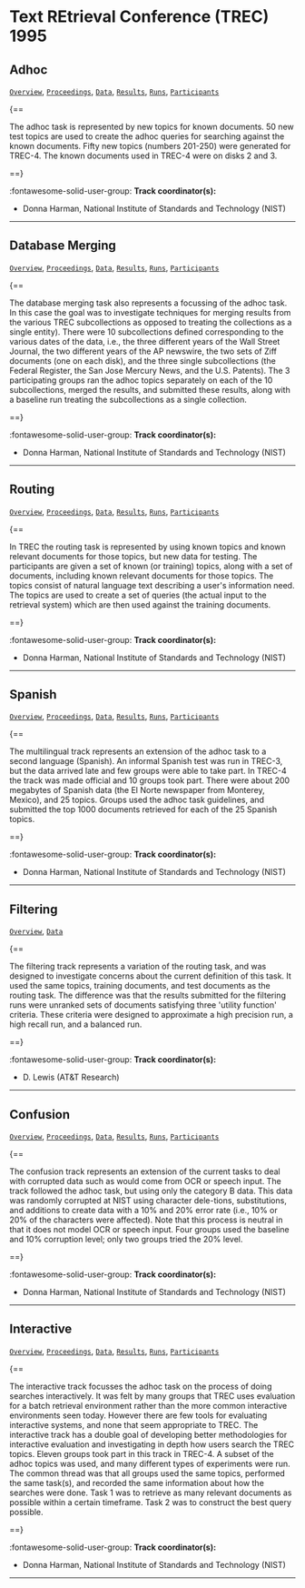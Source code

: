 # Text REtrieval Conference (TREC) 1995 

## Adhoc

[`Overview`](./adhoc/overview.md), [`Proceedings`](./adhoc/proceedings.md), [`Data`](./adhoc/data.md), [`Results`](./adhoc/results.md), [`Runs`](./adhoc/runs.md), [`Participants`](./adhoc/participants.md)

{==

The adhoc task is represented by new topics for known documents. 50 new test topics are used to create the adhoc queries for searching against the known documents. Fifty new topics (numbers 201-250) were generated for TREC-4. The known documents used in TREC-4 were on disks 2 and 3.

==}

:fontawesome-solid-user-group: **Track coordinator(s):**

- Donna Harman, National Institute of Standards and Technology (NIST) 




---

## Database Merging

[`Overview`](./dbmerge/overview.md), [`Proceedings`](./dbmerge/proceedings.md), [`Data`](./dbmerge/data.md), [`Results`](./dbmerge/results.md), [`Runs`](./dbmerge/runs.md), [`Participants`](./dbmerge/participants.md)

{==

The database merging task also represents a focussing of the adhoc task. In this case the goal was to investigate techniques for merging results from the various TREC subcollections as opposed to treating the collections as a single entity). There were 10 subcollections defined corresponding to the various dates of the data, i.e., the three different years of the Wall Street Journal, the two different years of the AP newswire, the two sets of Ziff documents (one on each disk), and the three single subcollections (the Federal Register, the San Jose Mercury News, and the U.S. Patents). The 3 participating groups ran the adhoc topics separately on each of the 10 subcollections, merged the results, and submitted these results, along with a baseline run treating the subcollections as a single collection.

==}

:fontawesome-solid-user-group: **Track coordinator(s):**

- Donna Harman, National Institute of Standards and Technology (NIST) 




---

## Routing

[`Overview`](./routing/overview.md), [`Proceedings`](./routing/proceedings.md), [`Data`](./routing/data.md), [`Results`](./routing/results.md), [`Runs`](./routing/runs.md), [`Participants`](./routing/participants.md)

{==

In TREC the routing task is represented by using known topics and known relevant documents for those topics, but new data for testing. The participants are given a set of known (or training) topics, along with a set of documents, including known relevant documents for those topics. The topics consist of natural language text describing a user's information need. The topics are used to create a set of queries (the actual input to the retrieval system) which are then used against the training documents.

==}

:fontawesome-solid-user-group: **Track coordinator(s):**

- Donna Harman, National Institute of Standards and Technology (NIST) 




---

## Spanish

[`Overview`](./spanish/overview.md), [`Proceedings`](./spanish/proceedings.md), [`Data`](./spanish/data.md), [`Results`](./spanish/results.md), [`Runs`](./spanish/runs.md), [`Participants`](./spanish/participants.md)

{==

The multilingual track represents an extension of the adhoc task to a second language (Spanish). An informal Spanish test was run in TREC-3, but the data arrived late and few groups were able to take part. In TREC-4 the track was made official and 10 groups took part. There were about 200 megabytes of Spanish data (the El Norte newspaper from Monterey, Mexico), and 25 topics. Groups used the adhoc task guidelines, and submitted the top 1000 documents retrieved for each of the 25 Spanish topics.

==}

:fontawesome-solid-user-group: **Track coordinator(s):**

- Donna Harman, National Institute of Standards and Technology (NIST) 




---

## Filtering

[`Overview`](./filtering/overview.md), [`Data`](./filtering/data.md)

{==

The filtering track represents a variation of the routing task, and was designed to investigate concerns about the current definition of this task. It used the same topics, training documents, and test documents as the routing task. The difference was that the results submitted for the filtering runs were unranked sets of documents satisfying three 'utility function' criteria. These criteria were designed to approximate a high precision run, a high recall run, and a balanced run.

==}

:fontawesome-solid-user-group: **Track coordinator(s):**

- D. Lewis (AT&T Research) 




---

## Confusion

[`Overview`](./confusion/overview.md), [`Proceedings`](./confusion/proceedings.md), [`Data`](./confusion/data.md), [`Results`](./confusion/results.md), [`Runs`](./confusion/runs.md), [`Participants`](./confusion/participants.md)

{==

The confusion track represents an extension of the current tasks to deal with corrupted data such as would come from OCR or speech input. The track followed the adhoc task, but using only the category B data. This data was randomly corrupted at NIST using character dele-tions, substitutions, and additions to create data with a 10% and 20% error rate (i.e., 10% or 20% of the characters were affected). Note that this process is neutral in that it does not model OCR or speech input. Four groups used the baseline and 10% corruption level; only two groups tried the 20% level.

==}

:fontawesome-solid-user-group: **Track coordinator(s):**

- Donna Harman, National Institute of Standards and Technology (NIST) 




---

## Interactive

[`Overview`](./interactive/overview.md), [`Proceedings`](./interactive/proceedings.md), [`Data`](./interactive/data.md), [`Results`](./interactive/results.md), [`Runs`](./interactive/runs.md), [`Participants`](./interactive/participants.md)

{==

The interactive track focusses the adhoc task on the process of doing searches interactively. It was felt by many groups that TREC uses evaluation for a batch retrieval environment rather than the more common interactive environments seen today. However there are few tools for evaluating interactive systems, and none that seem appropriate to TREC. The interactive track has a double goal of developing better methodologies for interactive evaluation and investigating in depth how users search the TREC topics. Eleven groups took part in this track in TREC-4. A subset of the adhoc topics was used, and many different types of experiments were run. The common thread was that all groups used the same topics, performed the same task(s), and recorded the same information about how the searches were done. Task 1 was to retrieve as many relevant documents as possible within a certain timeframe. Task 2 was to construct the best query possible.

==}

:fontawesome-solid-user-group: **Track coordinator(s):**

- Donna Harman, National Institute of Standards and Technology (NIST) 




---

